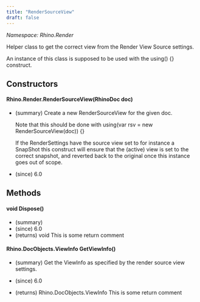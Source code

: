 ```yaml
---
title: "RenderSourceView"
draft: false
---
```


*Namespace: Rhino.Render*

   Helper class to get the correct view from the Render View Source settings.
   
   An instance of this class is supposed to be used with the using() {} construct.
   
## Constructors
#### Rhino.Render.RenderSourceView(RhinoDoc doc)
- (summary) 
     Create a new RenderSourceView for the given doc.
     
     Note that this should be done with using(var rsv = new RenderSourceView(doc)) {}
     
     If the RenderSettings have the source view set to for instance a SnapShot this
     construct will ensure that the (active) view is set to the correct snapshot, and
     reverted back to the original once this instance goes out of scope.
     
- (since) 6.0
## Methods
#### void Dispose()
- (summary) 
- (since) 6.0
- (returns) void This is some return comment
#### Rhino.DocObjects.ViewInfo GetViewInfo()
- (summary) 
     Get the ViewInfo as specified by the render source view settings.
     
- (since) 6.0
- (returns) Rhino.DocObjects.ViewInfo This is some return comment
